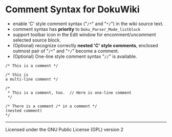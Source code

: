 Comment Syntax for DokuWiki
===========================

* enable 'C' style comment syntax ("`/*`" and "`*/`") in the wiki source text.
* comment syntax has **priority** to `Doku_Parser_Mode_listblock`
* support toolbar icon in the Edit window for encomment/uncomment selected source block.
* (Optional) recognize correctly **nested 'C' style comments**, enclosed outmost pair of "`/*`" and "`*/`" become a comment.
* (Optional) One-line style comment syntax "`//`" is available.


```
/* This is a comment */

/* this is 
a multi-line comment */

/*
 * This is a comment, too.  // Here is one-line comment
 */

/* There is a comment /* in a comment */
(nested comment)
*/
```

----
Licensed under the GNU Public License (GPL) version 2

